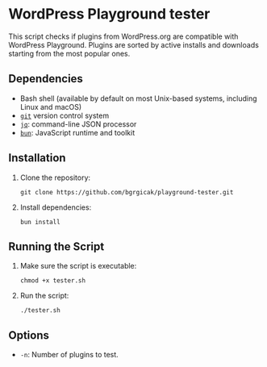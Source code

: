 # WordPress Playground tester

This script checks if plugins from WordPress.org are compatible with WordPress Playground.
Plugins are sorted by active installs and downloads starting from the most popular ones.

## Dependencies

- Bash shell (available by default on most Unix-based systems, including Linux and macOS)
- [`git`](https://git-scm.com/) version control system
- [`jq`](https://stedolan.github.io/jq/): command-line JSON processor
- [`bun`](https://bun.sh/): JavaScript runtime and toolkit

## Installation

1. Clone the repository:
   ```
   git clone https://github.com/bgrgicak/playground-tester.git
   ```
2. Install dependencies:
   ```
   bun install
   ```

## Running the Script

1. Make sure the script is executable:
   ```
   chmod +x tester.sh
   ```

2. Run the script:
   ```
   ./tester.sh
   ```

## Options

- `-n`: Number of plugins to test.